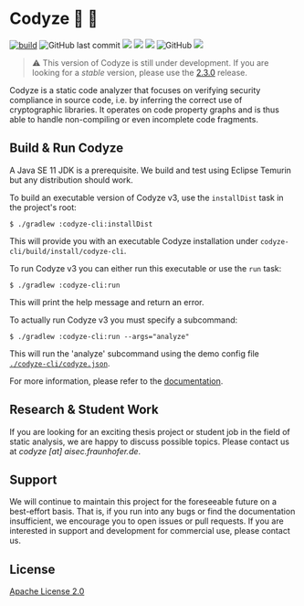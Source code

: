 # Codyze :mag_right: :rocket: 

[![build](https://github.com/Fraunhofer-AISEC/codyze/actions/workflows/build.yml/badge.svg)](https://github.com/Fraunhofer-AISEC/codyze/actions/workflows/build.yml)
![GitHub last commit](https://img.shields.io/github/last-commit/Fraunhofer-AISEC/codyze)
[![](https://sonarcloud.io/api/project_badges/measure?project=codyze&metric=security_rating)](https://sonarcloud.io/summary/overall?id=codyze)
[![](https://sonarcloud.io/api/project_badges/measure?project=codyze&metric=alert_status)](https://sonarcloud.io/summary/overall?id=codyze)
[![](https://sonarcloud.io/api/project_badges/measure?project=codyze&metric=coverage)](https://sonarcloud.io/summary/overall?id=codyze)
![GitHub](https://img.shields.io/github/license/Fraunhofer-AISEC/codyze)
[![](https://jitpack.io/v/Fraunhofer-AISEC/codyze.svg)](https://jitpack.io/#Fraunhofer-AISEC/codyze)

> :warning: This version of Codyze is still under development.
> If you are looking for a _stable_ version, please use the [2.3.0](https://github.com/Fraunhofer-AISEC/codyze/releases/tag/v2.3.0) release.


Codyze is a static code analyzer that focuses on verifying security compliance in source code, i.e. by inferring the correct use of cryptographic libraries. It operates on code property graphs and is thus able to handle non-compiling or even incomplete code fragments.

## Build & Run Codyze
A Java SE 11 JDK is a prerequisite. We build and test using Eclipse Temurin but any distribution should work.

To build an executable version of Codyze v3, use the `installDist` task in the project's root:

```shell
$ ./gradlew :codyze-cli:installDist
```
This will provide you with an executable Codyze installation under `codyze-cli/build/install/codyze-cli`.

To run Codyze v3 you can either run this executable or use the `run` task:
```shell
$ ./gradlew :codyze-cli:run
```
This will print the help message and return an error.

To actually run Codyze v3 you must specify a subcommand:
```shell
$ ./gradlew :codyze-cli:run --args="analyze"
```
This will run the 'analyze' subcommand using the demo config file [`./codyze-cli/codyze.json`](./codyze-cli/codyze.json).

For more information, please refer to the [documentation](https://www.codyze.io).

## Research & Student Work

If you are looking for an exciting thesis project or student job in the field of static analysis, we are happy to discuss possible topics. Please contact us at _codyze [at] aisec.fraunhofer.de_.

## Support

We will continue to maintain this project for the foreseeable future on a best-effort basis. That is, if you run into any bugs or find the documentation insufficient, we encourage you to open issues or pull requests. If you are interested in support and development for commercial use, please contact us.

## License

[Apache License 2.0](./LICENSE)
